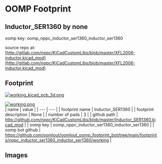 # OOMP Footprint  
## Inductor_SER1360  by none  
  
oomp key: oomp_nppc_inductor_ser1360_inductor_ser1360  
  
source repo at: [http://gitlab.com/nppc/KiCadCustomLibs/blob/master/XFL2006-inductor.kicad_mod](http://gitlab.com/nppc/KiCadCustomLibs/blob/master/XFL2006-inductor.kicad_mod)  
## Footprint  
  
[![working_kicad_pcb_3d.png](working_kicad_pcb_3d_600.png)](working_kicad_pcb_3d.png)  
  
[![working.png](working_600.png)](working.png)  
| name | value | 
| --- | --- | 
| footprint name | Inductor_SER1360 | 
| footprint description | None | 
| number of pads | 3 | 
| github path | http://github.com/nppc/KiCadCustomLibs/blob/master/Inductor_SER1360.kicad_mod | 
| oomp key | oomp_nppc_inductor_ser1360_inductor_ser1360 | 
| oomp bot github | https://github.com/oomlout/oomlout_oomp_footprint_bot/tree/main/footprints/nppc_inductor_ser1360_inductor_ser1360/working | 
## Images  
